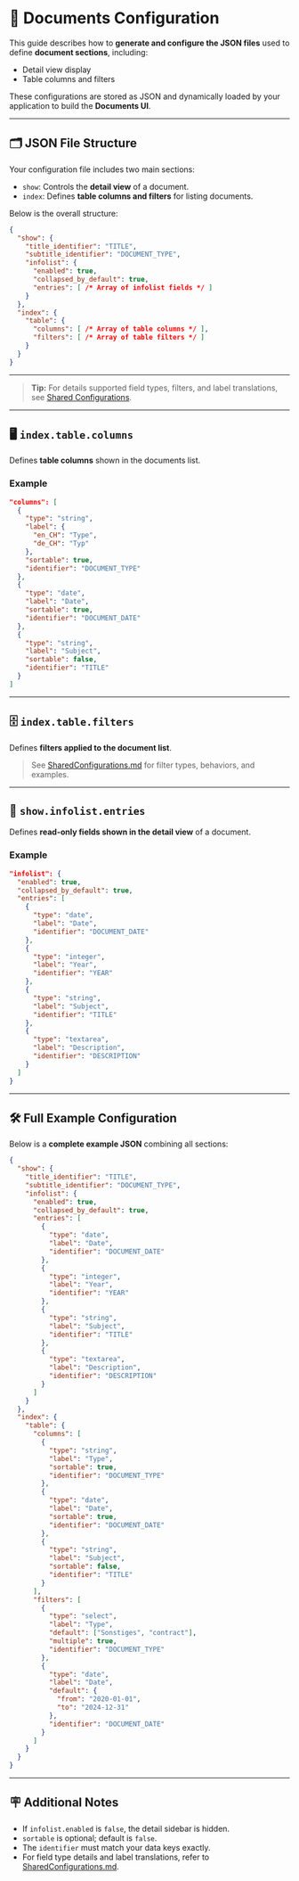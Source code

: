# 📄 Documents Configuration

This guide describes how to **generate and configure the JSON files** used to define **document sections**, including:

- Detail view display
- Table columns and filters

These configurations are stored as JSON and dynamically loaded by your application to build the **Documents UI**.

---

## 🗂️ JSON File Structure

Your configuration file includes two main sections:

- `show`: Controls the **detail view** of a document.
- `index`: Defines **table columns and filters** for listing documents.

Below is the overall structure:

```json
{
  "show": {
    "title_identifier": "TITLE",
    "subtitle_identifier": "DOCUMENT_TYPE",
    "infolist": {
      "enabled": true,
      "collapsed_by_default": true,
      "entries": [ /* Array of infolist fields */ ]
    }
  },
  "index": {
    "table": {
      "columns": [ /* Array of table columns */ ],
      "filters": [ /* Array of table filters */ ]
    }
  }
}
```

---

> **Tip:** For details supported field types, filters, and label translations, see [Shared Configurations](./SharedConfigurations.md).

---

## 🖥️ `index.table.columns`

Defines **table columns** shown in the documents list.

### Example

```json
"columns": [
  {
    "type": "string",
    "label": {
      "en_CH": "Type",
      "de_CH": "Typ"
    },
    "sortable": true,
    "identifier": "DOCUMENT_TYPE"
  },
  {
    "type": "date",
    "label": "Date",
    "sortable": true,
    "identifier": "DOCUMENT_DATE"
  },
  {
    "type": "string",
    "label": "Subject",
    "sortable": false,
    "identifier": "TITLE"
  }
]
```

---

## 🗄️ `index.table.filters`

Defines **filters applied to the document list**.

> See [SharedConfigurations.md](./SharedConfigurations.md) for filter types, behaviors, and examples.

---

## 📝 `show.infolist.entries`

Defines **read-only fields shown in the detail view** of a document.

### Example

```json
"infolist": {
  "enabled": true,
  "collapsed_by_default": true,
  "entries": [
    {
      "type": "date",
      "label": "Date",
      "identifier": "DOCUMENT_DATE"
    },
    {
      "type": "integer",
      "label": "Year",
      "identifier": "YEAR"
    },
    {
      "type": "string",
      "label": "Subject",
      "identifier": "TITLE"
    },
    {
      "type": "textarea",
      "label": "Description",
      "identifier": "DESCRIPTION"
    }
  ]
}
```

---

## 🛠️ Full Example Configuration

Below is a **complete example JSON** combining all sections:

```json
{
  "show": {
    "title_identifier": "TITLE",
    "subtitle_identifier": "DOCUMENT_TYPE",
    "infolist": {
      "enabled": true,
      "collapsed_by_default": true,
      "entries": [
        {
          "type": "date",
          "label": "Date",
          "identifier": "DOCUMENT_DATE"
        },
        {
          "type": "integer",
          "label": "Year",
          "identifier": "YEAR"
        },
        {
          "type": "string",
          "label": "Subject",
          "identifier": "TITLE"
        },
        {
          "type": "textarea",
          "label": "Description",
          "identifier": "DESCRIPTION"
        }
      ]
    }
  },
  "index": {
    "table": {
      "columns": [
        {
          "type": "string",
          "label": "Type",
          "sortable": true,
          "identifier": "DOCUMENT_TYPE"
        },
        {
          "type": "date",
          "label": "Date",
          "sortable": true,
          "identifier": "DOCUMENT_DATE"
        },
        {
          "type": "string",
          "label": "Subject",
          "sortable": false,
          "identifier": "TITLE"
        }
      ],
      "filters": [
        {
          "type": "select",
          "label": "Type",
          "default": ["Sonstiges", "contract"],
          "multiple": true,
          "identifier": "DOCUMENT_TYPE"
        },
        {
          "type": "date",
          "label": "Date",
          "default": {
            "from": "2020-01-01",
            "to": "2024-12-31"
          },
          "identifier": "DOCUMENT_DATE"
        }
      ]
    }
  }
}
```

---

## 🪧 Additional Notes

- If `infolist.enabled` is `false`, the detail sidebar is hidden.
- `sortable` is optional; default is `false`.
- The `identifier` must match your data keys exactly.
- For field type details and label translations, refer to [SharedConfigurations.md](./SharedConfigurations.md).
